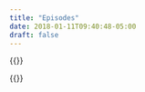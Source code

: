```yaml
---
title: "Episodes"
date: 2018-01-11T09:40:48-05:00
draft: false
---
```


{{<subscribe>}}

{{<cta for="funnel">}}